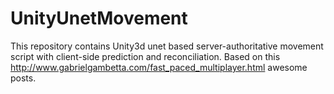 # UnityUnetMovement
This repository contains Unity3d unet based server-authoritative movement script with client-side prediction and reconciliation.
Based on this http://www.gabrielgambetta.com/fast_paced_multiplayer.html awesome posts.  
